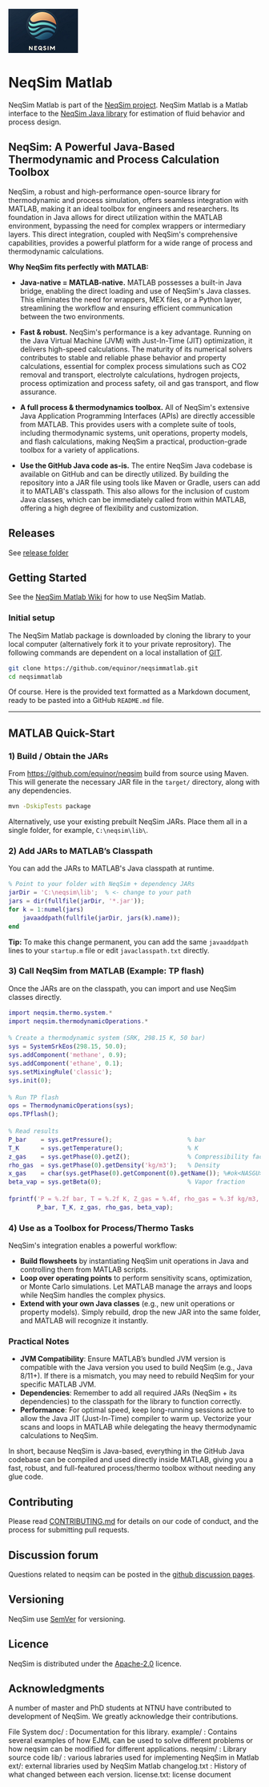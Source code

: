 ![NeqSim Logo](https://github.com/equinor/neqsim/blob/master/docs/wiki/neqsimlogocircleflatsmall.png)

# NeqSim Matlab
NeqSim Matlab is part of the [NeqSim project](https://equinor.github.io/neqsimhome/). NeqSim Matlab is a Matlab interface to the [NeqSim Java library](https://github.com/equinor/neqsim) for estimation of fluid behavior and process design.

## NeqSim: A Powerful Java-Based Thermodynamic and Process Calculation Toolbox

NeqSim, a robust and high-performance open-source library for thermodynamic and process simulation, offers seamless integration with MATLAB, making it an ideal toolbox for engineers and researchers. Its foundation in Java allows for direct utilization within the MATLAB environment, bypassing the need for complex wrappers or intermediary layers. This direct integration, coupled with NeqSim's comprehensive capabilities, provides a powerful platform for a wide range of process and thermodynamic calculations.

**Why NeqSim fits perfectly with MATLAB:**

*   **Java-native = MATLAB-native.** MATLAB possesses a built-in Java bridge, enabling the direct loading and use of NeqSim's Java classes. This eliminates the need for wrappers, MEX files, or a Python layer, streamlining the workflow and ensuring efficient communication between the two environments.

*   **Fast & robust.** NeqSim's performance is a key advantage. Running on the Java Virtual Machine (JVM) with Just-In-Time (JIT) optimization, it delivers high-speed calculations. The maturity of its numerical solvers contributes to stable and reliable phase behavior and property calculations, essential for complex process simulations such as CO2 removal and transport, electrolyte calculations, hydrogen projects, process optimization and process safety, oil and gas transport, and flow assurance.

*   **A full process & thermodynamics toolbox.** All of NeqSim's extensive Java Application Programming Interfaces (APIs) are directly accessible from MATLAB. This provides users with a complete suite of tools, including thermodynamic systems, unit operations, property models, and flash calculations, making NeqSim a practical, production-grade toolbox for a variety of applications.

*   **Use the GitHub Java code as-is.** The entire NeqSim Java codebase is available on GitHub and can be directly utilized. By building the repository into a JAR file using tools like Maven or Gradle, users can add it to MATLAB's classpath. This also allows for the inclusion of custom Java classes, which can be immediately called from within MATLAB, offering a high degree of flexibility and customization.

## Releases
See [release folder](https://github.com/equinor/neqsimmatlab/releases)

## Getting Started
See the [NeqSim Matlab Wiki](https://github.com/equinor/neqsimmatlab/wiki) for how to use NeqSim Matlab.


### Initial setup
The NeqSim Matlab package is downloaded by cloning the library to your local computer (alternatively fork it to your private reprository). The following commands are dependent on a local installation of [GIT](https://git-scm.com/). 

```bash
git clone https://github.com/equinor/neqsimmatlab.git
cd neqsimmatlab
```

Of course. Here is the provided text formatted as a Markdown document, ready to be pasted into a GitHub `README.md` file.

---

## MATLAB Quick-Start

### 1) Build / Obtain the JARs

From https://github.com/equinor/neqsim build from source using Maven. This will generate the necessary JAR file in the `target/` directory, along with any dependencies.

```sh
mvn -DskipTests package
```
Alternatively, use your existing prebuilt NeqSim JARs. Place them all in a single folder, for example, `C:\neqsim\lib\`.

### 2) Add JARs to MATLAB’s Classpath

You can add the JARs to MATLAB's Java classpath at runtime.

```matlab
% Point to your folder with NeqSim + dependency JARs
jarDir = 'C:\neqsim\lib';  % <- change to your path
jars = dir(fullfile(jarDir, '*.jar'));
for k = 1:numel(jars)
    javaaddpath(fullfile(jarDir, jars(k).name));
end
```

**Tip:** To make this change permanent, you can add the same `javaaddpath` lines to your `startup.m` file or edit `javaclasspath.txt` directly.

### 3) Call NeqSim from MATLAB (Example: TP flash)

Once the JARs are on the classpath, you can import and use NeqSim classes directly.

```matlab
import neqsim.thermo.system.*
import neqsim.thermodynamicOperations.*

% Create a thermodynamic system (SRK, 298.15 K, 50 bar)
sys = SystemSrkEos(298.15, 50.0);
sys.addComponent('methane', 0.9);
sys.addComponent('ethane', 0.1);
sys.setMixingRule('classic');
sys.init(0);

% Run TP flash
ops = ThermodynamicOperations(sys);
ops.TPflash();

% Read results
P_bar    = sys.getPressure();                     % bar
T_K      = sys.getTemperature();                  % K
z_gas    = sys.getPhase(0).getZ();                % Compressibility factor
rho_gas  = sys.getPhase(0).getDensity('kg/m3');   % Density
x_gas    = char(sys.getPhase(0).getComponent(0).getName()); %#ok<NASGU>
beta_vap = sys.getBeta(0);                        % Vapor fraction

fprintf('P = %.2f bar, T = %.2f K, Z_gas = %.4f, rho_gas = %.3f kg/m3, beta_vap = %.3f\n', ...
        P_bar, T_K, z_gas, rho_gas, beta_vap);
```

### 4) Use as a Toolbox for Process/Thermo Tasks

NeqSim's integration enables a powerful workflow:

*   **Build flowsheets** by instantiating NeqSim unit operations in Java and controlling them from MATLAB scripts.
*   **Loop over operating points** to perform sensitivity scans, optimization, or Monte Carlo simulations. Let MATLAB manage the arrays and loops while NeqSim handles the complex physics.
*   **Extend with your own Java classes** (e.g., new unit operations or property models). Simply rebuild, drop the new JAR into the same folder, and MATLAB will recognize it instantly.

### Practical Notes

*   **JVM Compatibility**: Ensure MATLAB’s bundled JVM version is compatible with the Java version you used to build NeqSim (e.g., Java 8/11+). If there is a mismatch, you may need to rebuild NeqSim for your specific MATLAB JVM.
*   **Dependencies**: Remember to add all required JARs (NeqSim + its dependencies) to the classpath for the library to function correctly.
*   **Performance**: For optimal speed, keep long-running sessions active to allow the Java JIT (Just-In-Time) compiler to warm up. Vectorize your scans and loops in MATLAB while delegating the heavy thermodynamic calculations to NeqSim.

In short, because NeqSim is Java-based, everything in the GitHub Java codebase can be compiled and used directly inside MATLAB, giving you a fast, robust, and full-featured process/thermo toolbox without needing any glue code.

## Contributing
Please read [CONTRIBUTING.md](CONTRIBUTING.md) for details on our code of conduct, and the process for submitting pull requests.

## Discussion forum
Questions related to neqsim can be posted in the [github discussion pages](https://github.com/equinor/neqsim/discussions).

## Versioning
NeqSim use [SemVer](https://semver.org/) for versioning.

## Licence
NeqSim is distributed under the [Apache-2.0](https://github.com/equinor/neqsimsource/blob/master/LICENSE) licence.

## Acknowledgments
A number of master and PhD students at NTNU have contributed to development of NeqSim. We greatly acknowledge their contributions.


File System
doc/ : Documentation for this library.
example/ : Contains several examples of how EJML can be used to solve different problems or how neqsim can be modified for different applications.
neqsim/ : Library source code
lib/ : various labraries used for implementing NeqSim in Matlab
ext/: external libraries used by NeqSim Matlab
changelog.txt : History of what changed between each version.
license.txt: license document
